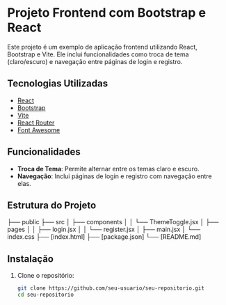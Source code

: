 # Projeto Frontend com Bootstrap e React

Este projeto é um exemplo de aplicação frontend utilizando React, Bootstrap e Vite. Ele inclui funcionalidades como troca de tema (claro/escuro) e navegação entre páginas de login e registro.

## Tecnologias Utilizadas

- [React](https://reactjs.org/)
- [Bootstrap](https://getbootstrap.com/)
- [Vite](https://vitejs.dev/)
- [React Router](https://reactrouter.com/)
- [Font Awesome](https://fontawesome.com/)

## Funcionalidades

- **Troca de Tema**: Permite alternar entre os temas claro e escuro.
- **Navegação**: Inclui páginas de login e registro com navegação entre elas.

## Estrutura do Projeto

├── public
├── src
│ ├── components
│ │ └── ThemeToggle.jsx
│ ├── pages
│ │ ├── login.jsx
│ │ └── register.jsx
│ ├── main.jsx
│ └── index.css
├── [index.html]
├── [package.json]
└── [README.md]

## Instalação

1. Clone o repositório:

   ```bash
   git clone https://github.com/seu-usuario/seu-repositorio.git
   cd seu-repositorio
   ```
